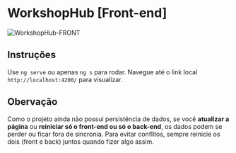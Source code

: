 # WorkshopHub [Front-end]

![WorkshopHub-FRONT](https://github.com/user-attachments/assets/1b91dc9b-3c93-4322-9d50-75cb46840b41)

## Instruções

Use `ng serve` ou apenas `ng s` para rodar. Navegue até o link local `http://localhost:4200/` para visualizar.

## Obervação

Como o projeto ainda não possui persistência de dados, se você **atualizar a página** ou **reiniciar só o front-end ou só o back-end**, os dados podem se perder ou ficar fora de sincronia. Para evitar conflitos, sempre reinicie os dois (front e back) juntos quando fizer algo assim.
